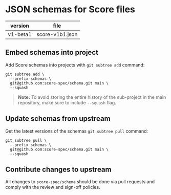 # JSON schemas for Score files

| version  | file            |
|----------|-----------------|
| v1-beta1 | score-v1b1.json |

## Embed schemas into project

Add Score schemas into projects with `git subtree add` command:

```
git subtree add \
  --prefix schemas \
  git@github.com:score-spec/schema.git main \
  --squash
```

> **Note:** To avoid storing the entire history of the sub-project in the main repository, make sure to include `--squash` flag.

## Update schemas from upstream

Get the latest versions of the schemas `git subtree pull` command:

```
git subtree pull \
  --prefix schemas \
  git@github.com:score-spec/schema.git main \
  --squash
```

## Contribute changes to upstream

All changes to `score-spec/schema` should be done via pull requests and comply with the review and sign-off policies.

